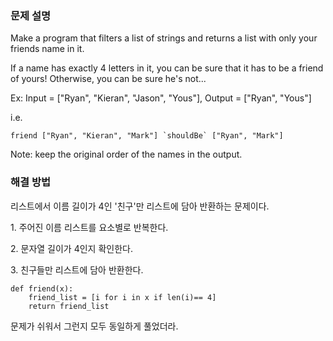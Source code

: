 ### 문제 설명

Make a program that filters a list of strings and returns a list with only your friends name in it.

If a name has exactly 4 letters in it, you can be sure that it has to be a friend of yours! Otherwise, you can be sure he's not...

Ex: Input = \["Ryan", "Kieran", "Jason", "Yous"\], Output = \["Ryan", "Yous"\]

i.e.

```
friend ["Ryan", "Kieran", "Mark"] `shouldBe` ["Ryan", "Mark"]
```

Note: keep the original order of the names in the output.

### 해결 방법

리스트에서 이름 길이가 4인 '친구'만 리스트에 담아 반환하는 문제이다.

1\. 주어진 이름 리스트를 요소별로 반복한다.

2\. 문자열 길이가 4인지 확인한다.

3\. 친구들만 리스트에 담아 반환한다.

```
def friend(x):
    friend_list = [i for i in x if len(i)== 4]
    return friend_list
```

문제가 쉬워서 그런지 모두 동일하게 풀었더라.